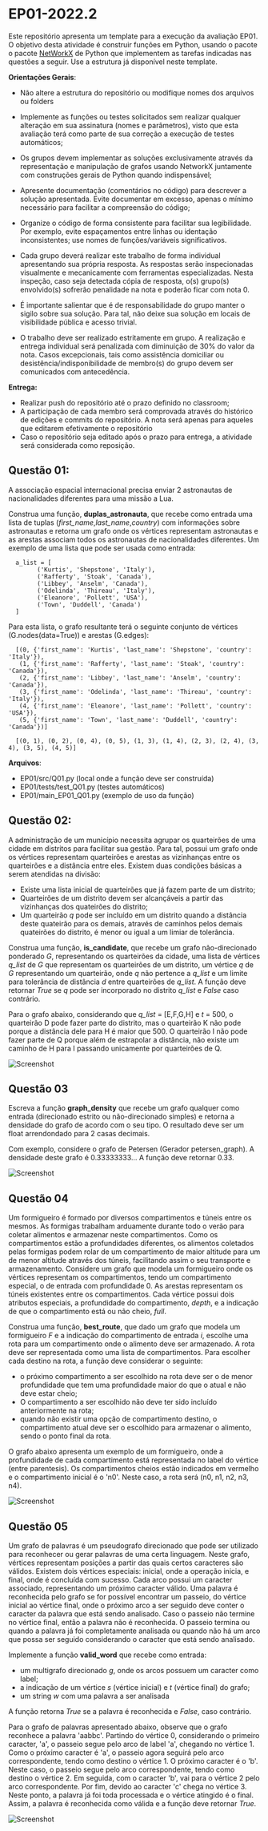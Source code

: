 # EP01-2022.2

Este repositório apresenta um template para a execução da avaliação EP01. O objetivo desta atividade é construir funções em Python, usando o pacote o pacote [NetWorkX](https://networkx.org/) de Python que implementem as tarefas indicadas nas questões a seguir. Use a estrutura já disponível neste template. 

**Orientações Gerais**:
* Não altere a estrutura do repositório ou modifique nomes dos arquivos ou folders

* Implemente as funções ou testes solicitados sem realizar qualquer alteração em sua assinatura (nomes e parâmetros), visto que esta avaliação terá como parte de sua correção a execução de testes automáticos;

* Os grupos devem implementar as soluções exclusivamente através da representação e manipulação de grafos usando NetworkX juntamente com construções gerais de Python quando indispensável;

* Apresente documentação (comentários no código) para descrever a solução apresentada. Evite documentar em excesso, apenas o mínimo necessário para facilitar a compreensão do código;

* Organize o código de forma consistente para facilitar sua legibilidade. Por exemplo, evite espaçamentos entre linhas ou identação inconsistentes; use nomes de funções/variáveis significativos.
* Cada grupo deverá realizar este trabalho de forma individual apresentando sua própria resposta. As respostas serão inspecionadas visualmente e mecanicamente com ferramentas especializadas. Nesta inspeção, caso seja detectada cópia de resposta, o(s) grupo(s) envolvido(s) sofrerão penalidade na nota e poderão ficar com nota 0.

* É importante salientar que é de responsabilidade do grupo manter o sigilo sobre sua solução. Para tal, não deixe sua solução em locais de visibilidade pública e acesso trivial.

* O trabalho deve ser realizado estritamente em grupo. A realização e entrega individual será penalizada com diminuição de 30% do valor da nota. Casos excepcionais, tais como assistência domiciliar ou desistência/indisponibilidade de membro(s) do grupo devem ser comunicados com antecedência.

**Entrega:**

* Realizar push do repositório até o prazo definido no classroom;
* A participação de cada membro será comprovada através do histórico de edições e commits do repositório. A nota será apenas para aqueles que editarem efetivamente o repositório
* Caso o repositório seja editado após o prazo para entrega, a atividade será considerada como reposição.

## Questão 01:

A associação espacial internacional precisa enviar 2 astronautas de nacionalidades 
diferentes para uma missão a Lua.

Construa uma função, **duplas_astronauta**, que recebe como entrada uma lista de tuplas (*first_name*,*last_name*,*country*) com informações sobre astronautas e retorna um grafo onde os vértices representam  astronautas e as arestas associam todos os astronautas de nacionalidades diferentes. 
Um exemplo de uma lista que pode ser usada como entrada:

      a_list = [
            ('Kurtis', 'Shepstone', 'Italy'),
            ('Rafferty', 'Stoak', 'Canada'),
            ('Libbey', 'Anselm', 'Canada'),
            ('Odelinda', 'Thireau', 'Italy'),
            ('Eleanore', 'Pollett', 'USA'),
            ('Town', 'Duddell', 'Canada')
      ]

Para esta lista, o grafo resultante terá o seguinte conjunto de vértices (G.nodes(data=True)) e arestas (G.edges):

      [(0, {'first_name': 'Kurtis', 'last_name': 'Shepstone', 'country': 'Italy'}), 
       (1, {'first_name': 'Rafferty', 'last_name': 'Stoak', 'country': 'Canada'}), 
       (2, {'first_name': 'Libbey', 'last_name': 'Anselm', 'country': 'Canada'}), 
       (3, {'first_name': 'Odelinda', 'last_name': 'Thireau', 'country': 'Italy'}), 
       (4, {'first_name': 'Eleanore', 'last_name': 'Pollett', 'country': 'USA'}), 
       (5, {'first_name': 'Town', 'last_name': 'Duddell', 'country': 'Canada'})]

      [(0, 1), (0, 2), (0, 4), (0, 5), (1, 3), (1, 4), (2, 3), (2, 4), (3, 4), (3, 5), (4, 5)]
      

**Arquivos**:
* EP01/src/Q01.py (local onde a função deve ser construída)
* EP01/tests/test_Q01.py (testes automáticos)
* EP01/main_EP01_Q01.py (exemplo de uso da função)

## Questão 02:

A administração de um município necessita agrupar os quarteirões de uma cidade em distritos para facilitar sua gestão. Para tal, possui um grafo onde os vértices representam quarteirões e arestas as vizinhanças entre os quarteirões e a distância entre eles. Existem duas condições básicas a serem atendidas na divisão: 

* Existe uma lista inicial de quarteirões que já fazem parte de um distrito;
* Quarteirões de um distrito devem ser alcançáveis a partir das vizinhanças dos quateirões do distrito;
* Um quarteirão *q* pode ser incluído em um distrito quando a distância deste quateirão para os demais, através de caminhos pelos demais quateirões do distrito, é menor ou igual a um limiar de tolerância.

Construa uma função, **is_candidate**, que recebe um grafo não-direcionado ponderado *G*, representando os quarteirões da cidade, uma lista de vértices *q_list* de *G* que representam os quarteirões de um distrito, um vértice *q* de *G* representando um quarteirão, onde *q* não pertence a *q_list* e um limite para tolerância de distância *d* entre quarteirões de *q_list*. A função deve retornar *True* se *q* pode ser incorporado no distrito *q_list* e *False* caso contrário. 

Para o grafo abaixo, considerando que *q_list* = [E,F,G,H] e *t* = 500, o quarteirão D pode fazer parte do distrito, mas o quarteirão K não pode porque a distância dele para H é maior que 500. O quarteirão I não pode fazer parte de Q porque além de estrapolar a distância, não existe um caminho de H para I passando unicamente por quarteirões de Q.

![Screenshot](s-u-w-cy-sc-p-01.jpg)

## Questão 03

Escreva a função **graph_density** que recebe um grafo qualquer como entrada (direcionado estrito ou não-direcionado simples) e retorna a densidade do grafo de acordo com o seu tipo. O resultado deve ser um float arrendondado para 2 casas decimais.

Com exemplo, considere o grafo de Petersen (Gerador petersen_graph). A densidade deste grafo é 0.33333333... A função deve retornar 0.33.

![Screenshot](petersen-label.jpg)

## Questão 04

Um formigueiro é formado por diversos compartimentos e túneis entre os mesmos. As formigas trabalham arduamente durante todo o verão para coletar alimentos e armazenar neste compartimentos. Como os compartimentos estão a profundidades diferentes, os alimentos coletados pelas formigas podem rolar de um compartimento de maior altitude para um de menor altitude através dos túneis, facilitando assim o seu transporte e armazenamento. Considere um grafo que modela um formigueiro onde os vértices representam os compartimentos, tendo um compartimento especial, o de entrada com profundidade 0. As arestas representam
os túneis existentes entre os compartimentos. Cada vértice possui dois atributos especiais, a profundidade do compartimento, *depth*, e a indicação de que o compartimento está ou não cheio, *full*.

Construa uma função, **best_route**, que dado um grafo que modela um formigueiro *F* e a indicação do compartimento de entrada *i*, escolhe uma rota para um compartimento onde o alimento deve ser armazenado. A rota deve ser representada como uma lista de compartimentos. Para escolher cada destino na rota, a função deve considerar o seguinte:
  * o próximo compartimento a ser escolhido na rota deve ser o de menor profundidade que tem uma profundidade maior do que o atual e não deve estar cheio;
  * O compartimento a ser escolhido não deve ter sido incluído anteriormente na rota;
  * quando não existir uma opção de compartimento destino, o compartimento atual deve ser o escolhido para armazenar o alimento, sendo o ponto final da rota.

O grafo abaixo apresenta um exemplo de um formigueiro, onde a profundidade de cada compartimento está representada no label do vértice (entre parentesis). Os compartimentos cheios estão indicados em vermelho e o compartimento inicial é o 'n0'. Neste caso,
a rota será (n0, n1, n2, n3, n4).

![Screenshot](formigueiro.jpg)

## Questão 05

Um grafo de palavras é um pseudografo direcionado que pode ser utilizado para reconhecer ou gerar palavras de uma certa linguagem. Neste grafo, vértices representam posições a partir das quais certos caracteres são válidos. Existem dois vértices especiais: inicial, onde a operação inicia, e final, onde é concluída com sucesso. Cada arco possui um caracter associado, representando um próximo caracter válido. Uma palavra é reconhecida pelo grafo se for possível encontrar um passeio, do vértice inicial ao vértice final, onde o próximo arco a ser seguido deve conter o caracter da palavra que está sendo analisado. Caso o passeio não termine no vértice final, então a palavra não é reconhecida. O passeio termina ou quando a palavra já foi completamente analisada ou quando não há um arco que possa ser seguido considerando o caracter que está sendo analisado.

Implemente a função **valid_word** que recebe como entrada:
  - um multigrafo direcionado *g*, onde os arcos possuem um caracter como label;
  - a indicação de um vértice *s* (vértice inicial) e *t* (vértice final) do grafo;
  - um string *w* com uma palavra a ser analisada

A função retorna *True* se a palavra é reconhecida e *False*, caso contrário.

Para o grafo de palavras apresentado abaixo, observe que o grafo reconhece a palavra 'aabbc'. Partindo do vértice 0, considerando o primeiro caracter, 'a', o passeio segue pelo arco de label 'a', chegando no vértice 1. Como o próximo caracter é 'a', o passeio agora seguirá pelo arco correspondente, tendo como destino o vértice 1. O próximo caracter é o 'b'. Neste caso, o passeio segue pelo arco correspondente, tendo como destino o vértice 2. Em seguida, com o caracter 'b', vai para o vértice 2 pelo arco correspondente. Por fim, devido ao caracter 'c' chega no vértice 3. Neste ponto, a palavra já foi toda processada e o vértice atingido é o final. Assim, a palavra é reconhecida como válida e a função deve retornar *True*.

![Screenshot](automata01.jpg)

